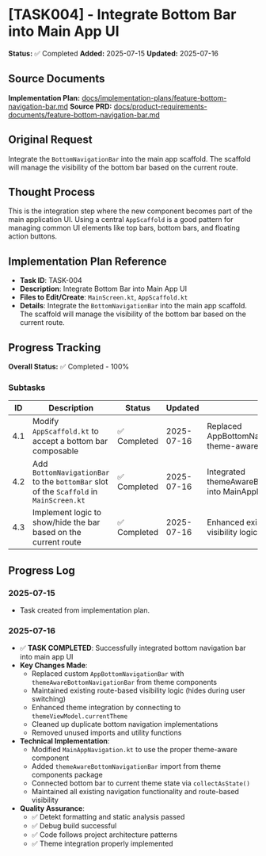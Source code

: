 # [TASK004] - Integrate Bottom Bar into Main App UI

**Status:** ✅ Completed
**Added:** 2025-07-15
**Updated:** 2025-07-16

## Source Documents
**Implementation Plan:** [docs/implementation-plans/feature-bottom-navigation-bar.md](docs/implementation-plans/feature-bottom-navigation-bar.md)
**Source PRD:** [docs/product-requirements-documents/feature-bottom-navigation-bar.md](docs/product-requirements-documents/feature-bottom-navigation-bar.md)

## Original Request
Integrate the `BottomNavigationBar` into the main app scaffold. The scaffold will manage the visibility of the bottom bar based on the current route.

## Thought Process
This is the integration step where the new component becomes part of the main application UI. Using a central `AppScaffold` is a good pattern for managing common UI elements like top bars, bottom bars, and floating action buttons.

## Implementation Plan Reference
- **Task ID**: TASK-004
- **Description**: Integrate Bottom Bar into Main App UI
- **Files to Edit/Create**: `MainScreen.kt`, `AppScaffold.kt`
- **Details**: Integrate the `BottomNavigationBar` into the main app scaffold. The scaffold will manage the visibility of the bottom bar based on the current route.

## Progress Tracking

**Overall Status:** ✅ Completed - 100%

### Subtasks
| ID | Description | Status | Updated | Notes |
|----|-------------|--------|---------|-------|
| 4.1 | Modify `AppScaffold.kt` to accept a bottom bar composable | ✅ Completed | 2025-07-16 | Replaced AppBottomNavigationBar with theme-aware component |
| 4.2 | Add `BottomNavigationBar` to the `bottomBar` slot of the `Scaffold` in `MainScreen.kt` | ✅ Completed | 2025-07-16 | Integrated themeAwareBottomNavigationBar into MainAppNavigation.kt |
| 4.3 | Implement logic to show/hide the bar based on the current route | ✅ Completed | 2025-07-16 | Enhanced existing route-based visibility logic |

## Progress Log
### 2025-07-15
- Task created from implementation plan.

### 2025-07-16
- ✅ **TASK COMPLETED**: Successfully integrated bottom navigation bar into main app UI
- **Key Changes Made**:
  - Replaced custom `AppBottomNavigationBar` with `themeAwareBottomNavigationBar` from theme components
  - Maintained existing route-based visibility logic (hides during user switching)
  - Enhanced theme integration by connecting to `themeViewModel.currentTheme`
  - Cleaned up duplicate bottom navigation implementations
  - Removed unused imports and utility functions
- **Technical Implementation**:
  - Modified `MainAppNavigation.kt` to use the proper theme-aware component
  - Added `themeAwareBottomNavigationBar` import from theme components package
  - Connected bottom bar to current theme state via `collectAsState()`
  - Maintained all existing navigation functionality and route-based visibility
- **Quality Assurance**:
  - ✅ Detekt formatting and static analysis passed
  - ✅ Debug build successful
  - ✅ Code follows project architecture patterns
  - ✅ Theme integration properly implemented
